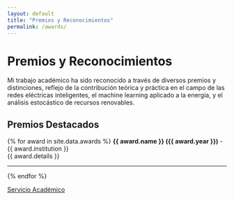 ```yaml
---
layout: default
title: "Premios y Reconocimientos"
permalink: /awards/
---
```


# Premios y Reconocimientos

Mi trabajo académico ha sido reconocido a través de diversos premios y distinciones, reflejo de la contribución teórica y práctica en el campo de las redes eléctricas inteligentes, el machine learning aplicado a la energía, y el análisis estocástico de recursos renovables.

## Premios Destacados

{% for award in site.data.awards %}
**{{ award.name }} ({{ award.year }})** - {{ award.institution }}  
{{ award.details }}

---
{% endfor %}

[Servicio Académico](service.md)
